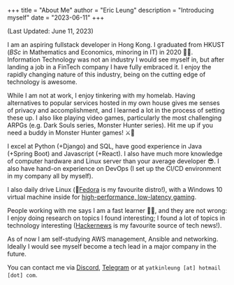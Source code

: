 +++
title = "About Me"
author = "Eric Leung"
description = "Introducing myself"
date = "2023-06-11"
+++

(Last Updated: June 11, 2023)

I am an aspiring fullstack developer in Hong Kong. I graduated from HKUST (*BSc* in Mathematics and Economics, minoring in IT) in 2020 :man_student:. Information Technology was not an industry I would see myself in, but after landing a job in a FinTech company I have fully embraced it. I enjoy the rapidly changing nature of this industry, being on the cutting edge of technology is awesome.

While I am not at work, I enjoy tinkering with my homelab. Having alternatives to popular services hosted in my own house gives me senses of privacy and accomplishment, and I learned a lot in the process of setting these up. I also like playing video games, particularly the most challenging ARPGs (e.g. Dark Souls series, Monster Hunter series). Hit me up if you need a buddy in Monster Hunter games! :crossed_swords::dragon:

I excel at Python (+Django) and SQL, have good experience in Java (+Spring Boot) and Javascript (+React). I also have much more knowledge of computer hardware and Linux server than your average developer :sunglasses:. I also have hand-on experience on DevOps (I set up the CI/CD environment in my company all by myself).

I also daily drive Linux (:tophat:[Fedora](https://fedoraproject.org/) is my favourite distro!), with a Windows 10 virtual machine inside for [high-performance, low-latency gaming](../posts/002_win10_to_linux/).

People working with me says I am a fast learner :scientist:, and they are not wrong: I enjoy doing research on topics I found interesting; I found a lot of topics in technology interesting ([Hackernews](https://news.ycombinator.com/front) is my favourite source of tech news!).

As of now I am self-studying AWS management, Ansible and networking. Ideally I would see myself become a tech lead in a major company in the future.

You can contact me via [Discord](https://discordapp.com/users/263243377821089792), [Telegram](https://t.me/regunakyle) or at `yatkinleung [at] hotmail [dot] com`.
